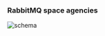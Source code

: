 ### RabbitMQ space agencies

![schema](https://user-images.githubusercontent.com/62382345/83366431-4e827c00-a3af-11ea-817c-398bc3440652.png)
